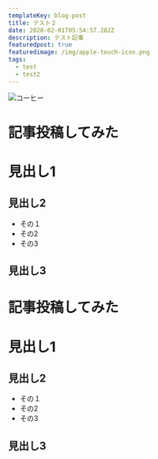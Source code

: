 ```yaml
---
templateKey: blog-post
title: テスト２
date: 2020-02-01T05:54:57.282Z
description: テスト記事
featuredpost: true
featuredimage: /img/apple-touch-icon.png
tags:
  - test
  - test2
---
```

![コーヒー](/img/blog-index.jpg "あああ")

# 記事投稿してみた

# 見出し1

## 見出し2

* その１
* その2
* その3

## 見出し3

# 記事投稿してみた

# 見出し1

## 見出し2

* その１
* その2
* その3

## 見出し3

